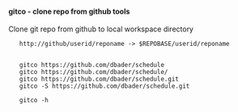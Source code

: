 #### gitco - clone repo from github tools

Clone git repo from github to local workspace directory

```
   http://github/userid/reponame -> $REPOBASE/userid/reponame


   gitco https://github.com/dbader/schedule
   gitco https://github.com/dbader/schedule/
   gitco https://github.com/dbader/schedule.git
   gitco -S https://github.com/dbader/schedule.git

   gitco -h
```
